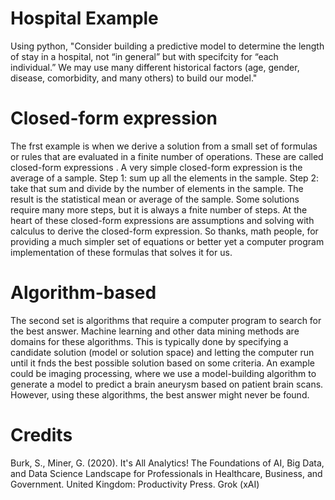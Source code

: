 # Hospital Example
Using python, "Consider building a predictive model to determine the length of stay in a hospital, not “in general” but with specifcity for “each individual.” We may use many different historical factors (age, gender, disease, comorbidity, and many others) to build our model."

# Closed-form expression
The frst example  is when we derive a solution from a small set of formulas or rules that are evaluated in a finite number of operations. These are called closed-form expressions . A very simple closed-form expression is the average of a sample. Step 1: sum up all the elements in the sample. Step 2: take that sum and divide by the number of elements in the sample. The result is the statistical mean or average of the sample. Some solutions require many more steps, but it is always a fnite number of steps. At the heart of these closed-form expressions are assumptions and solving with calculus to derive the closed-form expression. So thanks, math people, for providing a much simpler set of equations or better yet a computer program implementation of these formulas that solves it for us. 

# Algorithm-based
The second set  is algorithms that require a computer program to search for the best answer. Machine learning and other data mining methods are domains for these algorithms. This is typically done by specifying a candidate solution (model or solution space) and letting the computer run until it fnds the best possible solution based on some criteria. An example could be imaging processing, where we use a model-building algorithm to generate a model to predict a brain aneurysm based on patient brain scans. However, using these algorithms, the best answer might never be found. 

# Credits
Burk, S., Miner, G. (2020). It's All Analytics! The Foundations of AI, Big Data, and Data Science Landscape for Professionals in Healthcare, Business, and Government. United Kingdom: Productivity Press.
Grok (xAI)
